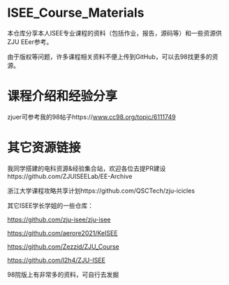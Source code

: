 # ISEE_Course_Materials
本仓库分享本人ISEE专业课程的资料（包括作业，报告，源码等）和一些资源供ZJU EEer参考。

由于版权等问题，许多课程相关资料不便上传到GitHub，可以去98找更多的资源。

# 课程介绍和经验分享
zjuer可参考我的98帖子https://www.cc98.org/topic/6111749

# 其它资源链接
我同学搭建的电科资源&经验集合站，欢迎各位去提PR建设https://github.com/ZJUISEELab/EE-Archive

浙江大学课程攻略共享计划https://github.com/QSCTech/zju-icicles

其它ISEE学长学姐的一些仓库：

https://github.com/zju-isee/zju-isee

https://github.com/aerore2021/KeISEE

https://github.com/Zezzid/ZJU_Course

https://github.com/l2h4/ZJU-ISEE

98院版上有非常多的资料，可自行去发掘
